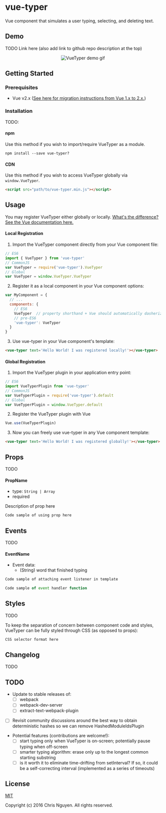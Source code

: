 # vue-typer
Vue component that simulates a user typing, selecting, and deleting text.

## Demo
TODO
Link here (also add link to github repo description at the top)
<p align="center"><img src="" alt="VueTyper demo gif"/></p>

## Getting Started

### Prerequisites
- Vue v2.x ([See here for migration instructions from Vue 1.x to 2.x.](https://vuejs.org/v2/guide/migration.html))

### Installation
TODO: 
#### npm
Use this method if you wish to import/require VueTyper as a module.
```
npm install --save vue-typer?
```

#### CDN
Use this method if you wish to access VueTyper globally via `window.VueTyper`.

```html
<script src="path/to/vue-typer.min.js"></script>
```

## Usage
You may register VueTyper either globally or locally. [What's the difference? See the Vue documentation here.](https://vuejs.org/v2/guide/components.html#Registration)

#### Local Registration
1. Import the VueTyper component directly from your Vue component file:
  ```javascript
  // ES6
  import { VueTyper } from 'vue-typer'
  // CommonJS
  var VueTyper = require('vue-typer').VueTyper
  // Global
  var VueTyper = window.VueTyper.VueTyper
  ```

2. Register it as a local component in your Vue component options:
  ```javascript
  var MyComponent = {
    // ...
    components: {
      // ES6
      VueTyper  // property shorthand + Vue should automatically dasherize the key for us
      // pre-ES6
      'vue-typer': VueTyper
    }
  }
  ```

3. Use vue-typer in your Vue component's template:

  ```html
  <vue-typer text='Hello World! I was registered locally!'></vue-typer>
  ```

#### Global Registration
1. Import the VueTyper plugin in your application entry point:
  ```javascript
  // ES6
  import VueTyperPlugin from 'vue-typer'
  // CommonJS
  var VueTyperPlugin = require('vue-typer').default
  // Global
  var VueTyperPlugin = window.VueTyper.default
  ```

2. Register the VueTyper plugin with Vue
  ```javascript
  Vue.use(VueTyperPlugin)
  ```

3. Now you can freely use vue-typer in any Vue component template:
  ```html
  <vue-typer text='Hello World! I was registered globally!'></vue-typer>
  ```

## Props
TODO

#### PropName
- type: `String | Array`
- required

Description of prop here

```html
Code sample of using prop here
```

## Events
TODO

#### EventName
- Event data:
  - (String) word that finished typing
```html
Code sample of attaching event listener in template
```
```javascript
Code sample of event handler function
```

## Styles
TODO

To keep the separation of concern between component code and styles, VueTyper can be fully styled through CSS (as opposed to props):

```css
CSS selector format here
```

## Changelog
TODO

## TODO
- Update to stable releases of:
  - [ ] webpack
  - [ ] webpack-dev-server
  - [ ] extract-text-webpack-plugin
- [ ] Revisit community discussions around the best way to obtain deterministic hashes so we can remove HashedModuleIdsPlugin
- Potential features (contributions are welcome!):
  - [ ] start typing only when VueTyper is on-screen; potentially pause typing when off-screen
  - [ ] smarter typing algorithm: erase only up to the longest common starting substring
  - [ ] is it worth it to eliminate time-drifting from setInterval? If so, it could be a self-correcting interval (implemented as a series of timeouts)

## License

[MIT](http://opensource.org/licenses/MIT)

Copyright (c) 2016 Chris Nguyen. All rights reserved.
